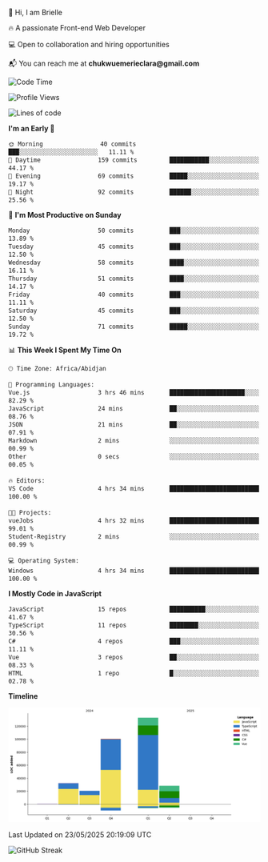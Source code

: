 <div align="left">
  <p>👋 Hi, I am Brielle</p>
  <p>🔥 A passionate Front-end Web Developer</p>
  <p>💻 Open to collaboration and hiring opportunities</p>
  <p>📬 You can reach me at <strong>chukwuemerieclara@gmail.com</strong></p>
</div>


 
 <!--START_SECTION:waka-->
![Code Time](http://img.shields.io/badge/Code%20Time-634%20hrs%2051%20mins-blue)

![Profile Views](http://img.shields.io/badge/Profile%20Views-0-blue)

![Lines of code](https://img.shields.io/badge/From%20Hello%20World%20I%27ve%20Written-314.2%20thousand%20lines%20of%20code-blue)

**I'm an Early 🐤** 

```text
🌞 Morning                40 commits          ███░░░░░░░░░░░░░░░░░░░░░░   11.11 % 
🌆 Daytime                159 commits         ███████████░░░░░░░░░░░░░░   44.17 % 
🌃 Evening                69 commits          █████░░░░░░░░░░░░░░░░░░░░   19.17 % 
🌙 Night                  92 commits          ██████░░░░░░░░░░░░░░░░░░░   25.56 % 
```
📅 **I'm Most Productive on Sunday** 

```text
Monday                   50 commits          ███░░░░░░░░░░░░░░░░░░░░░░   13.89 % 
Tuesday                  45 commits          ███░░░░░░░░░░░░░░░░░░░░░░   12.50 % 
Wednesday                58 commits          ████░░░░░░░░░░░░░░░░░░░░░   16.11 % 
Thursday                 51 commits          ████░░░░░░░░░░░░░░░░░░░░░   14.17 % 
Friday                   40 commits          ███░░░░░░░░░░░░░░░░░░░░░░   11.11 % 
Saturday                 45 commits          ███░░░░░░░░░░░░░░░░░░░░░░   12.50 % 
Sunday                   71 commits          █████░░░░░░░░░░░░░░░░░░░░   19.72 % 
```


📊 **This Week I Spent My Time On** 

```text
🕑︎ Time Zone: Africa/Abidjan

💬 Programming Languages: 
Vue.js                   3 hrs 46 mins       █████████████████████░░░░   82.29 % 
JavaScript               24 mins             ██░░░░░░░░░░░░░░░░░░░░░░░   08.76 % 
JSON                     21 mins             ██░░░░░░░░░░░░░░░░░░░░░░░   07.91 % 
Markdown                 2 mins              ░░░░░░░░░░░░░░░░░░░░░░░░░   00.99 % 
Other                    0 secs              ░░░░░░░░░░░░░░░░░░░░░░░░░   00.05 % 

🔥 Editors: 
VS Code                  4 hrs 34 mins       █████████████████████████   100.00 % 

🐱‍💻 Projects: 
vueJobs                  4 hrs 32 mins       █████████████████████████   99.01 % 
Student-Registry         2 mins              ░░░░░░░░░░░░░░░░░░░░░░░░░   00.99 % 

💻 Operating System: 
Windows                  4 hrs 34 mins       █████████████████████████   100.00 % 
```

**I Mostly Code in JavaScript** 

```text
JavaScript               15 repos            ██████████░░░░░░░░░░░░░░░   41.67 % 
TypeScript               11 repos            ████████░░░░░░░░░░░░░░░░░   30.56 % 
C#                       4 repos             ███░░░░░░░░░░░░░░░░░░░░░░   11.11 % 
Vue                      3 repos             ██░░░░░░░░░░░░░░░░░░░░░░░   08.33 % 
HTML                     1 repo              █░░░░░░░░░░░░░░░░░░░░░░░░   02.78 % 
```



**Timeline**

![Lines of Code chart](https://raw.githubusercontent.com/Brielle28/Brielle28/main/assets/bar_graph.png)


 Last Updated on 23/05/2025 20:19:09 UTC
<!--END_SECTION:waka-->

![GitHub Streak](https://github-readme-streak-stats.herokuapp.com/?user=Brielle28)



